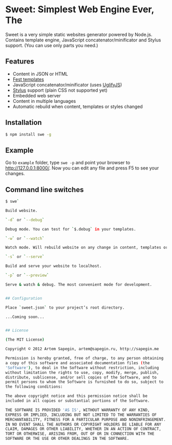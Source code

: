 # Sweet: Simplest Web Engine Ever, The

Sweet is a very simple static websites generator powered by Node.js. Contains template engine, JavaScript concatenator/minificator and Stylus support. (You can use only parts you need.)


## Features

  - Content in JSON or HTML
  - [Fest templates](https://github.com/mailru/fest)
  - JavaScript concatenator/minificator (uses [UglifyJS](https://github.com/mishoo/UglifyJS))
  - [Stylus](https://github.com/LearnBoost/stylus) support (plain CSS not supported yet)
  - Embedded web server
  - Content in multiple languages
  - Automatic rebuild when content, templates or styles changed


## Installation

```bash
$ npm install swe -g
```


## Example

Go to `example` folder, type `swe -p` and point your browser to http://127.0.0.1:8000/. Now you can edit any file and press F5 to see your changes.


## Command line switches

```bash
$ swe`

Build website.

`-d` or `--debug`

Debug mode. You can test for `$.debug` in your templates.

`-w` or `--watch`

Watch mode. Will rebuild website on any change in content, templates or styles.

`-s` or `--serve`

Build and serve your website to localhost.

`-p` or `--preview`

Serve & watch & debug. The most convenient mode for development.


## Configuration

Place `sweet.json` to your project’s root directory.

...Coming soon...


## License 

(The MIT License)

Copyright © 2012 Artem Sapegin, artem@sapegin.ru, http://sapegin.me

Permission is hereby granted, free of charge, to any person obtaining
a copy of this software and associated documentation files (the
'Software'), to deal in the Software without restriction, including
without limitation the rights to use, copy, modify, merge, publish,
distribute, sublicense, and/or sell copies of the Software, and to
permit persons to whom the Software is furnished to do so, subject to
the following conditions:

The above copyright notice and this permission notice shall be
included in all copies or substantial portions of the Software.

THE SOFTWARE IS PROVIDED 'AS IS', WITHOUT WARRANTY OF ANY KIND,
EXPRESS OR IMPLIED, INCLUDING BUT NOT LIMITED TO THE WARRANTIES OF
MERCHANTABILITY, FITNESS FOR A PARTICULAR PURPOSE AND NONINFRINGEMENT.
IN NO EVENT SHALL THE AUTHORS OR COPYRIGHT HOLDERS BE LIABLE FOR ANY
CLAIM, DAMAGES OR OTHER LIABILITY, WHETHER IN AN ACTION OF CONTRACT,
TORT OR OTHERWISE, ARISING FROM, OUT OF OR IN CONNECTION WITH THE
SOFTWARE OR THE USE OR OTHER DEALINGS IN THE SOFTWARE.
